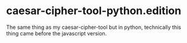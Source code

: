 # caesar-cipher-tool-python.edition

The same thing as my caesar-cipher-tool but in python, technically this thing came before the javascript version.
